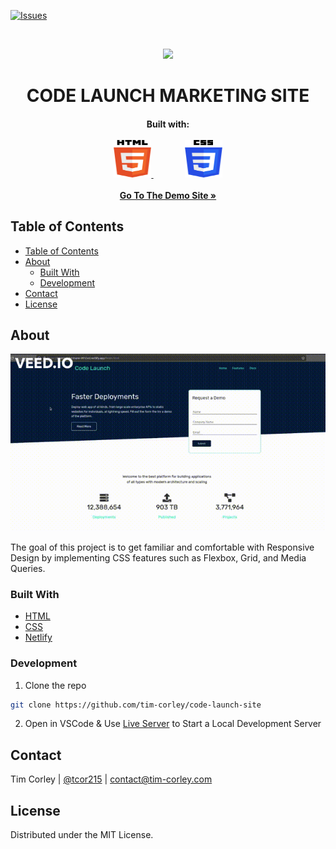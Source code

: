 <!-- PROJECT SHIELDS -->

[![Issues][issues-shield]][issues-url]

<!-- PROJECT HEADER/LOGO -->
<br />
<p align="center">
  <a href="https://reverent-hermann-0912ed.netlify.app/index.html">
    <img src="https://img.icons8.com/nolan/128/google-sites.png"/>
  </a>

  <h1 align="center">CODE LAUNCH MARKETING SITE</h1>

  <h4 align="center">
    <div>Built with:</div>
    <br />
    <a href="https://www.typescriptlang.org/docs/">
        <img src="./images/html-5.svg" alt="Logo" width="60" height="60">
    </a>
    <a style="margin-left: 50px" href="https://reactjs.org/docs/getting-started.html">
        <img src="./images/css-3.svg" alt="Logo" width="60" height="60">
    </a>
    <br />
    <br />
    <a href="https://reverent-hermann-0912ed.netlify.app/index.html"><strong>Go To The Demo Site »</strong></a>
    <br />
  </p>
</p>

## Table of Contents

- [Table of Contents](#table-of-contents)
- [About](#about)
  - [Built With](#built-with)
  - [Development](#development)
- [Contact](#contact)
- [License](#license)

## About

[![site-walkthrough](/images/demo.gif)](https://reverent-hermann-0912ed.netlify.app/index.html)

The goal of this project is to get familiar and comfortable with Responsive Design by implementing CSS features such as Flexbox, Grid, and Media Queries. 

### Built With

- [HTML](https://developer.mozilla.org/en-US/docs/Web/HTML)
- [CSS](https://developer.mozilla.org/en-US/docs/Web/CSS)
- [Netlify](https://docs.netlify.com/)

### Development

1. Clone the repo

```sh
git clone https://github.com/tim-corley/code-launch-site
```

2. Open in VSCode & Use [Live Server](https://marketplace.visualstudio.com/items?itemName=ritwickdey.LiveServer) to Start a Local Development Server


## Contact

Tim Corley | [@tcor215](https://twitter.com/tcor215) | contact@tim-corley.com

## License

Distributed under the MIT License.

[issues-shield]: https://img.shields.io/github/issues/tim-corley/react-crud-app?color=red&style=for-the-badge
[issues-url]: https://github.com/tim-corley/react-crud-app/issues